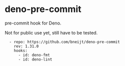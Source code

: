 # deno-pre-commit

pre-commit hook for Deno.

Not for public use yet, still have to be tested.

```
  - repo: https://github.com/bneijt/deno-pre-commit
    rev: 1.31.0
    hooks:
      - id: deno-fmt
      - id: deno-lint
```
